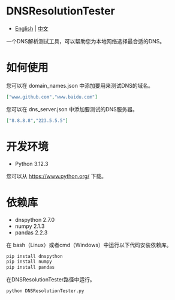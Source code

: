 # DNSResolutionTester
- [English](README.md) | [中文](README_zh.md)  

一个DNS解析测试工具，可以帮助您为本地网络选择最合适的DNS。
# 如何使用
您可以在 domain_names.json 中添加要用来测试DNS的域名。
```json
["www.github.com","www.baidu.com"]
```
您可以在 dns_server.json 中添加要测试的DNS服务器。
```json
["8.8.8.8","223.5.5.5"]
```
# 开发环境
- Python 3.12.3  

您可以从 https://www.python.org/ 下载。
# 依赖库
- dnspython 2.7.0
- numpy 2.1.3
- pandas 2.2.3  

在 bash（Linux）或者cmd（Windows）中运行以下代码安装依赖库。
```cmd
pip install dnspython
pip install numpy
pip install pandas
```
在DNSResolutionTester路径中运行。
```cmd
python DNSResolutionTester.py
```